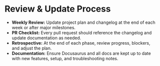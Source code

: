 # Review & Update Process

- **Weekly Review:** Update project plan and changelog at the end of each week or after major milestones.
- **PR Checklist:** Every pull request should reference the changelog and update documentation as needed.
- **Retrospective:** At the end of each phase, review progress, blockers, and adjust the plan.
- **Documentation:** Ensure Docusaurus and all docs are kept up to date with new features, setup, and troubleshooting notes.